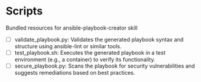 # Scripts

Bundled resources for ansible-playbook-creator skill

- [ ] validate_playbook.py: Validates the generated playbook syntax and structure using ansible-lint or similar tools.
- [ ] test_playbook.sh: Executes the generated playbook in a test environment (e.g., a container) to verify its functionality.
- [ ] secure_playbook.py: Scans the playbook for security vulnerabilities and suggests remediations based on best practices.
